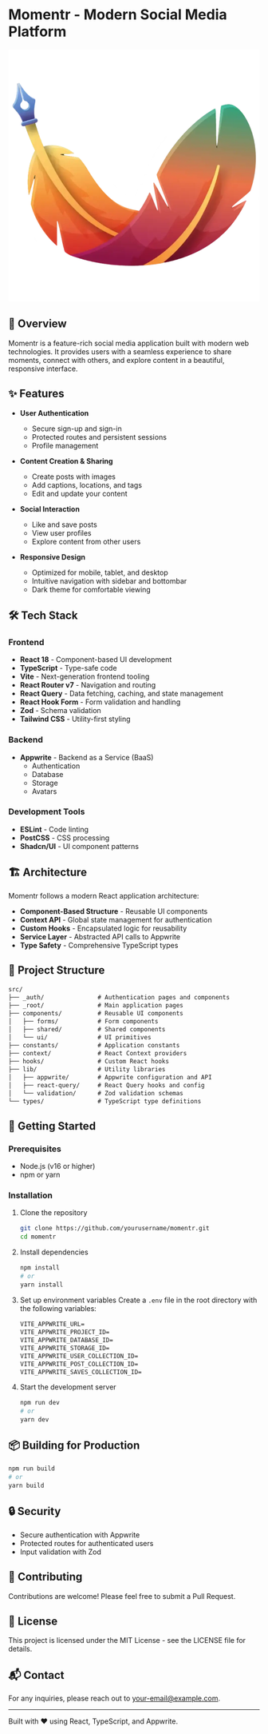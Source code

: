 # Momentr - Modern Social Media Platform

![Momentr Logo](public/assets/logo.webp)

## 🌟 Overview

Momentr is a feature-rich social media application built with modern web technologies. It provides users with a seamless experience to share moments, connect with others, and explore content in a beautiful, responsive interface.

## ✨ Features

- **User Authentication**
  - Secure sign-up and sign-in
  - Protected routes and persistent sessions
  - Profile management

- **Content Creation & Sharing**
  - Create posts with images
  - Add captions, locations, and tags
  - Edit and update your content

- **Social Interaction**
  - Like and save posts
  - View user profiles
  - Explore content from other users

- **Responsive Design**
  - Optimized for mobile, tablet, and desktop
  - Intuitive navigation with sidebar and bottombar
  - Dark theme for comfortable viewing

## 🛠️ Tech Stack

### Frontend
- **React 18** - Component-based UI development
- **TypeScript** - Type-safe code
- **Vite** - Next-generation frontend tooling
- **React Router v7** - Navigation and routing
- **React Query** - Data fetching, caching, and state management
- **React Hook Form** - Form validation and handling
- **Zod** - Schema validation
- **Tailwind CSS** - Utility-first styling

### Backend
- **Appwrite** - Backend as a Service (BaaS)
  - Authentication
  - Database
  - Storage
  - Avatars

### Development Tools
- **ESLint** - Code linting
- **PostCSS** - CSS processing
- **Shadcn/UI** - UI component patterns

## 🏗️ Architecture

Momentr follows a modern React application architecture:

- **Component-Based Structure** - Reusable UI components
- **Context API** - Global state management for authentication
- **Custom Hooks** - Encapsulated logic for reusability
- **Service Layer** - Abstracted API calls to Appwrite
- **Type Safety** - Comprehensive TypeScript types

## 📂 Project Structure

```
src/
├── _auth/               # Authentication pages and components
├── _root/               # Main application pages
├── components/          # Reusable UI components
│   ├── forms/           # Form components
│   ├── shared/          # Shared components
│   └── ui/              # UI primitives
├── constants/           # Application constants
├── context/             # React Context providers
├── hooks/               # Custom React hooks
├── lib/                 # Utility libraries
│   ├── appwrite/        # Appwrite configuration and API
│   ├── react-query/     # React Query hooks and config
│   └── validation/      # Zod validation schemas
└── types/               # TypeScript type definitions
```

## 🚀 Getting Started

### Prerequisites
- Node.js (v16 or higher)
- npm or yarn

### Installation

1. Clone the repository
   ```bash
   git clone https://github.com/yourusername/momentr.git
   cd momentr
   ```

2. Install dependencies
   ```bash
   npm install
   # or
   yarn install
   ```

3. Set up environment variables
   Create a `.env` file in the root directory with the following variables:
   ```
   VITE_APPWRITE_URL=
   VITE_APPWRITE_PROJECT_ID=
   VITE_APPWRITE_DATABASE_ID=
   VITE_APPWRITE_STORAGE_ID=
   VITE_APPWRITE_USER_COLLECTION_ID=
   VITE_APPWRITE_POST_COLLECTION_ID=
   VITE_APPWRITE_SAVES_COLLECTION_ID=
   ```

4. Start the development server
   ```bash
   npm run dev
   # or
   yarn dev
   ```

## 📦 Building for Production

```bash
npm run build
# or
yarn build
```

## 🔒 Security

- Secure authentication with Appwrite
- Protected routes for authenticated users
- Input validation with Zod

## 🤝 Contributing

Contributions are welcome! Please feel free to submit a Pull Request.

## 📄 License

This project is licensed under the MIT License - see the LICENSE file for details.

## 📬 Contact

For any inquiries, please reach out to [your-email@example.com](mailto:your-email@example.com).

---

Built with ❤️ using React, TypeScript, and Appwrite.

